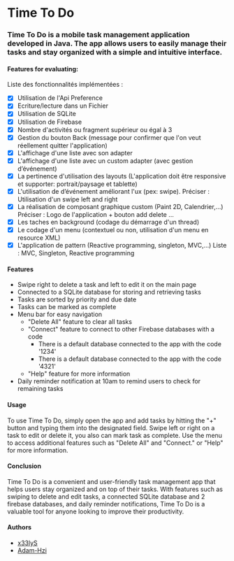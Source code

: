 # Time To Do
### Time To Do is a mobile task management application developed in Java. The app allows users to easily manage their tasks and stay organized with a simple and intuitive interface.

#### Features for evaluating:
Liste des fonctionnalités implémentées :
- [x] Utilisation de l'Api Preference
- [x] Ecriture/lecture dans un Fichier
- [x] Utilisation de SQLite
- [x] Utilisation de Firebase
- [x] Nombre d'activités ou fragment supérieur ou égal à 3
- [x] Gestion du bouton Back (message pour confirmer que l'on veut réellement quitter l'application)
- [x] L'affichage d'une liste avec son adapter
- [x] L'affichage d'une liste avec un custom adapter (avec gestion d’événement)
- [x] La pertinence d'utilisation des layouts (L'application doit être responsive et supporter: portrait/paysage et tablette)
- [x] L'utilisation de d’événement améliorant l'ux (pex: swipe). Préciser : Utilisation d'un swipe left and right
- [x] La réalisation de composant graphique custom (Paint 2D, Calendrier,...) Préciser : Logo de l'application + bouton add delete ...
- [x] Les taches en background (codage du démarrage d'un thread)
- [x] Le codage d'un menu (contextuel ou non, utilisation d'un menu en resource XML)
- [x] L'application de pattern (Reactive programming, singleton, MVC,...) Liste : MVC, Singleton, Reactive programming

#### Features
- Swipe right to delete a task and left to edit it on the main page
- Connected to a SQLite database for storing and retrieving tasks
- Tasks are sorted by priority and due date
- Tasks can be marked as complete
- Menu bar for easy navigation
  - "Delete All" feature to clear all tasks
  - "Connect" feature to connect to other Firebase databases with a code
    - There is a default database connected to the app with the code '1234'
    - There is a default database connected to the app with the code '4321'
  - "Help" feature for more information
- Daily reminder notification at 10am to remind users to check for remaining tasks

#### Usage
To use Time To Do, simply open the app and add tasks by hitting the "+" button and typing them into the designated field. Swipe left or right on a task to edit or delete it, you also can mark task as complete. Use the menu to access additional features such as "Delete All" and "Connect." or "Help" for more information.

#### Conclusion
Time To Do is a convenient and user-friendly task management app that helps users stay organized and on top of their tasks. With features such as swiping to delete and edit tasks, a connected SQLite database and 2 firebase databases, and daily reminder notifications, Time To Do is a valuable tool for anyone looking to improve their productivity.

#### Authors
- [x33lyS](https://github.com/x33lyS)
- [Adam-Hzi](https://github.com/Adam31-jpg)
